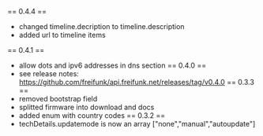 == 0.4.4 ==
* changed timeline.decription to timeline.description
* added url to timeline items

== 0.4.1 ==
* allow dots and ipv6 addresses in dns section
== 0.4.0 ==
* see release notes: https://github.com/freifunk/api.freifunk.net/releases/tag/v0.4.0
== 0.3.3 ==
* removed bootstrap field
* splitted firmware into download and docs
* added enum with country codes
== 0.3.2 ==
* techDetails.updatemode is now an array ["none","manual","autoupdate"]

